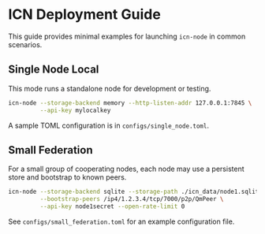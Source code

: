 # ICN Deployment Guide

This guide provides minimal examples for launching `icn-node` in common scenarios.

## Single Node Local

This mode runs a standalone node for development or testing.

```bash
icn-node --storage-backend memory --http-listen-addr 127.0.0.1:7845 \
         --api-key mylocalkey
```

A sample TOML configuration is in `configs/single_node.toml`.

## Small Federation

For a small group of cooperating nodes, each node may use a persistent store and
bootstrap to known peers.

```bash
icn-node --storage-backend sqlite --storage-path ./icn_data/node1.sqlite \
         --bootstrap-peers /ip4/1.2.3.4/tcp/7000/p2p/QmPeer \
         --api-key node1secret --open-rate-limit 0
```

See `configs/small_federation.toml` for an example configuration file.
